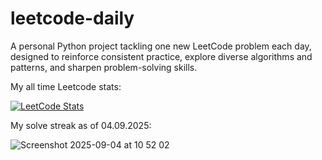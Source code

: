 # leetcode-daily

A personal Python project tackling one new LeetCode problem each day, designed to reinforce consistent practice, explore diverse algorithms and patterns, and sharpen problem-solving skills.

My all time Leetcode stats:

[![LeetCode Stats](https://leetcard.jacoblin.cool/uygarpolat?theme=dark&ext=contest&ext=heatmap)](https://leetcode.com/uygarpolat/)

My solve streak as of 04.09.2025:

![Screenshot 2025-09-04 at 10 52 02](https://github.com/user-attachments/assets/ac901537-6599-45b2-a5a7-d2751f88a46f)
